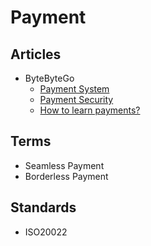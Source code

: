 # Payment

<!--
Platforms

https://docs.malga.io
https://dev.iugu.com/docs
https://docs.yampi.com.br
https://docs.transfeera.dev
https://docs.dlocal.com

https://github.com/dlocal
https://github.com/jeny3g/paymee-pix-payments-node-nestjs
https://github.com/dsperax/pix-payment
https://github.com/VictorMagalhaesSales/microsservices-banks-parent
https://github.com/ivanmds/POC_EVENT_DRIVEN
https://github.com/tracontecnologia/ondw-2-server
-->

## Articles

- ByteByteGo
  - [Payment System](https://blog.bytebytego.com/p/payment-system)
  - [Payment Security](https://blog.bytebytego.com/p/payment-security)
  - [How to learn payments?](https://blog.bytebytego.com/p/how-to-learn-payments)

## Terms

- Seamless Payment
- Borderless Payment

## Standards

- ISO20022
